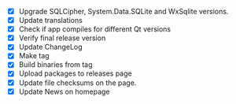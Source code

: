 - [x] Upgrade SQLCipher, System.Data.SQLite and WxSqlite versions.
- [x] Update translations
- [x] Check if app compiles for different Qt versions
- [x] Verify final release version
- [x] Update ChangeLog
- [x] Make tag
- [x] Build binaries from tag
- [x] Upload packages to releases page
- [x] Update file checksums on the page.
- [x] Update News on homepage
